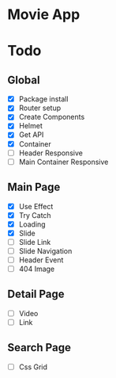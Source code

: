 # Movie App

# Todo

## Global

- [x] Package install
- [x] Router setup
- [x] Create Components
- [x] Helmet
- [x] Get API
- [x] Container
- [ ] Header Responsive
- [ ] Main Container Responsive

## Main Page

- [x] Use Effect
- [x] Try Catch
- [x] Loading
- [x] Slide
- [ ] Slide Link
- [ ] Slide Navigation
- [ ] Header Event
- [ ] 404 Image

## Detail Page

- [ ] Video
- [ ] Link

## Search Page

- [ ] Css Grid
